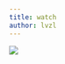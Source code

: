 ```yaml
---
title: watch
author: lvzl
---
```


<img src="https://mp-cb2e47ef-a802-469a-a81c-2b6efa9f8b60.cdn.bspapp.com/blog-resource/images/watch.jpg" />
